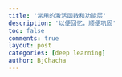 ```yaml
---
title: '常用的激活函数和功能层'
description: '以便回忆，顺便巩固'
toc: false
comments: true
layout: post
categories: [deep learning]
author: BjChacha
---
```

